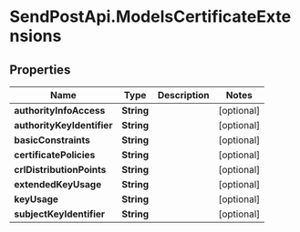 # SendPostApi.ModelsCertificateExtensions

## Properties
Name | Type | Description | Notes
------------ | ------------- | ------------- | -------------
**authorityInfoAccess** | **String** |  | [optional] 
**authorityKeyIdentifier** | **String** |  | [optional] 
**basicConstraints** | **String** |  | [optional] 
**certificatePolicies** | **String** |  | [optional] 
**crlDistributionPoints** | **String** |  | [optional] 
**extendedKeyUsage** | **String** |  | [optional] 
**keyUsage** | **String** |  | [optional] 
**subjectKeyIdentifier** | **String** |  | [optional] 


